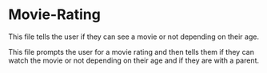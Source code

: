 # Movie-Rating
This file tells the user if they can see a movie or not depending on their age.

This file prompts the user for a movie rating and then tells them if they can 
watch the movie or not depending on their age and if they are with a parent.
